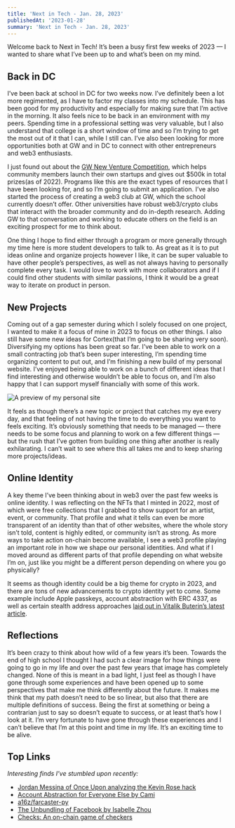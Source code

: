 ```yaml
---
title: 'Next in Tech - Jan. 28, 2023'
publishedAt: '2023-01-28'
summary: 'Next in Tech - Jan. 28, 2023'
---
```


Welcome back to Next in Tech! It’s been a busy first few weeks of 2023 — I wanted to share what I’ve been up to and what’s been on my mind.

## Back in DC

I’ve been back at school in DC for two weeks now. I’ve definitely been a lot more regimented, as I have to factor my classes into my schedule. This has been good for my productivity and especially for making sure that I’m active in the morning. It also feels nice to be back in an environment with my peers. Spending time in a professional setting was very valuable, but I also understand that college is a short window of time and so I’m trying to get the most out of it that I can, while I still can. I’ve also been looking for more opportunities both at GW and in DC to connect with other entrepreneurs and web3 enthusiasts.

I just found out about the [GW New Venture Competition](https://newventurecompetition.gwu.edu/), which helps community members launch their own startups and gives out $500k in total prizes(as of 2022). Programs like this are the exact types of resources that I have been looking for, and so I’m going to submit an application. I’ve also started the process of creating a web3 club at GW, which the school currently doesn’t offer. Other universities have robust web3/crypto clubs that interact with the broader community and do in-depth research. Adding GW to that conversation and working to educate others on the field is an exciting prospect for me to think about.

One thing I hope to find either through a program or more generally through my time here is more student developers to talk to. As great as it is to put ideas online and organize projects however I like, it can be super valuable to have other people’s perspectives, as well as not always having to personally complete every task. I would love to work with more collaborators and if I could find other students with similar passions, I think it would be a great way to iterate on product in person.

## New Projects

Coming out of a gap semester during which I solely focused on one project, I wanted to make it a focus of mine in 2023 to focus on other things. I also still have some new ideas for Cortex(that I’m going to be sharing very soon). Diversifying my options has been great so far. I’ve been able to work on a small contracting job that’s been super interesting, I’m spending time organizing content to put out, and I’m finishing a new build of my personal website. I’ve enjoyed being able to work on a bunch of different ideas that I find interesting and otherwise wouldn’t be able to focus on, and I’m also happy that I can support myself financially with some of this work.

![A preview of my personal site](https://res.cloudinary.com/dz3c2rl2o/image/upload/v1704142852/media/DSSiteMockupJan23.png)

It feels as though there’s a new topic or project that catches my eye every day, and that feeling of not having the time to do everything you want to feels exciting. It’s obviously something that needs to be managed — there needs to be some focus and planning to work on a few different things — but the rush that I’ve gotten from building one thing after another is really exhilarating. I can’t wait to see where this all takes me and to keep sharing more projects/ideas.

## Online Identity

A key theme I’ve been thinking about in web3 over the past few weeks is online identity. I was reflecting on the NFTs that I minted in 2022, most of which were free collections that I grabbed to show support for an artist, event, or community. That profile and what it tells can even be more transparent of an identity than that of other websites, where the whole story isn’t told, content is highly edited, or community isn’t as strong. As more ways to take action on-chain become available, I see a web3 profile playing an important role in how we shape our personal identities. And what if I moved around as different parts of that profile depending on what website I’m on, just like you might be a different person depending on where you go physically?

It seems as though identity could be a big theme for crypto in 2023, and there are tons of new advancements to crypto identity yet to come. Some example include Apple passkeys, account abstraction with ERC 4337, as well as certain stealth address approaches [laid out in Vitalik Buterin’s latest article](https://vitalik.eth.limo/general/2023/01/20/stealth.html).

## Reflections

It’s been crazy to think about how wild of a few years it’s been. Towards the end of high school I thought I had such a clear image for how things were going to go in my life and over the past few years that image has completely changed. None of this is meant in a bad light, I just feel as though I have gone through some experiences and have been opened up to some perspectives that make me think differently about the future. It makes me think that my path doesn’t need to be so linear, but also that there are multiple definitions of success. Being the first at something or being a contrarian just to say so doesn’t equate to success, or at least that’s how I look at it. I’m very fortunate to have gone through these experiences and I can’t believe that I’m at this point and time in my life. It’s an exciting time to be alive.

## Top Links

_Interesting finds I’ve stumbled upon recently:_
- [Jordan Messina of Once Upon analyzing the Kevin Rose hack](https://twitter.com/jordanmessina/status/1618822994784325635)
- [Account Abstraction for Everyone Else by Cami](https://camiinthisthang.substack.com/p/account-abstraction-for-everyone)
- [a16z/farcaster-py](https://github.com/a16z/farcaster-py)
- [The Unbundling of Facebook by Isabelle Zhou](https://isabelle-zhou.medium.com/the-unbundling-of-facebook-bdab311aa27f)
- [Checks: An on-chain game of checkers](https://gate.highlight.xyz/page/n20gw5rs)